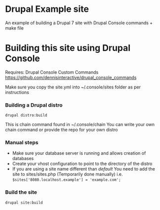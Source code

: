 # Drupal Example site
An example of building a Drupal 7 site with Drupal Console commands + make file

# Building this site using Drupal Console

Requires: Drupal Console Custom Commands https://github.com/dennisinteractive/drupal_console_commands

Make sure you copy the site.yml into ~/.console/sites folder as per instructions

### Building a Drupal distro

`drupal distro:build`

This is chain command found in ~/.console/chain
You can write your own chain command or provide the repo for your own distro

### Manual steps
- Make sure your database server is running and allows creation of databases
- Create your vhost configuration to point to the directory of the distro
- If you are using a site name different than _default_ You need to add the site to sites/sites.php (Temporarily done manually) i.e. `$sites['8080.localhost.example'] = 'example.com';`

### Build the site

`drupal site:build`
